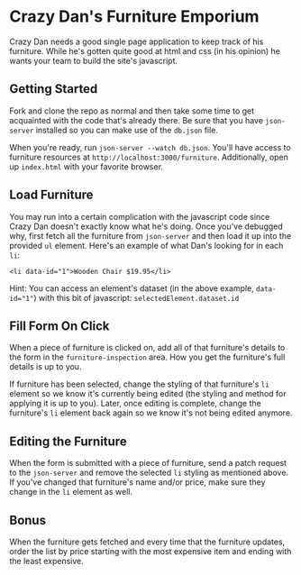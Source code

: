 # Crazy Dan's Furniture Emporium

Crazy Dan needs a good single page application to keep track of his furniture. While he's gotten quite good at html and css (in his opinion) he wants your team to build the site's javascript.

## Getting Started

Fork and clone the repo as normal and then take some time to get acquainted with the code that's already there. Be sure that you have `json-server` installed so you can make use of the `db.json` file.

When you're ready, run `json-server --watch db.json`. You'll have access to furniture resources at `http://localhost:3000/furniture`. Additionally, open up `index.html` with your favorite browser.

## Load Furniture

You may run into a certain complication with the javascript code since Crazy Dan doesn't exactly know what he's doing. Once you've debugged why, first fetch all the furniture from `json-server` and then load it up into the provided `ul` element. Here's an example of what Dan's looking for in each `li`:

```
<li data-id="1">Wooden Chair $19.95</li>
```

Hint: You can access an element's dataset (in the above example, `data-id="1"`) with this bit of javascript: `selectedElement.dataset.id`

## Fill Form On Click

When a piece of furniture is clicked on, add all of that furniture's details to the form in the `furniture-inspection` area. How you get the furniture's full details is up to you.

If furniture has been selected, change the styling of that furniture's `li` element so we know it's currently being edited (the styling and method for applying it is up to you). Later, once editing is complete, change the furniture's `li` element back again so we know it's not being edited anymore.

## Editing the Furniture

When the form is submitted with a piece of furniture, send a patch request to the `json-server` and remove the selected `li` styling as mentioned above. If you've changed that furniture's name and/or price, make sure they change in the `li` element as well.

## Bonus

When the furniture gets fetched and every time that the furniture updates, order the list by price starting with the most expensive item and ending with the least expensive.

